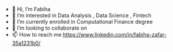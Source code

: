 - 👋 Hi, I’m Fabiha
- 👀 I’m interested in Data Analysis , Data Science , Fintech 
- 🌱 I’m currently enrolled in Computational Finance degree
- 💞️ I’m looking to collaborate on 
- 📫 How to reach me https://www.linkedin.com/in/fabiha-zafar-35a1231b0/

<!---
Fabahmed12/Fabahmed12 is a ✨ special ✨ repository because its `README.md` (this file) appears on your GitHub profile.
You can click the Preview link to take a look at your changes.
--->
